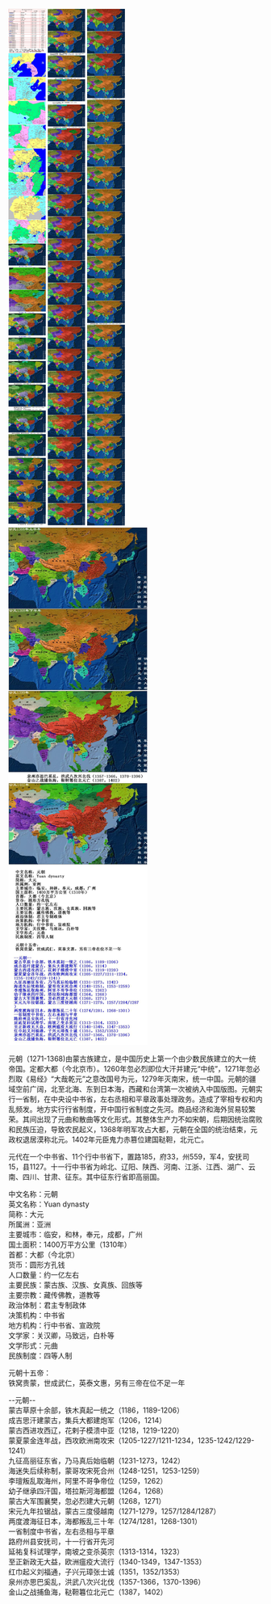 ![](./1.jpg)
![](./2.jpg)
![](./3.jpg)
![](./4.jpg)


元朝（1271-1368)由蒙古族建立，是中国历史上第一个由少数民族建立的大一统帝国。定都大都（今北京市）。1260年忽必烈即位大汗并建元“中统”，1271年忽必烈取《易经》“大哉乾元”之意改国号为元，1279年灭南宋，统一中国。元朝的疆域空前广阔，北至北海、东到日本海，西藏和台湾第一次被纳入中国版图。元朝实行一省制，在中央设中书省，左右丞相和平章政事处理政务。造成了宰相专权和内乱频发。地方实行行省制度，开中国行省制度之先河。商品经济和海外贸易较繁荣。其间出现了元曲和散曲等文化形式。其整体生产力不如宋朝，后期因统治腐败和民族压迫，导致农民起义，1368年明军攻占大都，元朝在全国的统治结束，元政权退居漠称北元。1402年元臣鬼力赤篡位建国鞑靼，北元亡。  
  
  
元代在一个中书省、11个行中书省下，置路185，府33，州559，军4，安抚司15，县1127。十一行中书省为岭北、辽阳、陕西、河南、江浙、江西、湖广、云南、四川、甘肃、征东。其中征东行省即高丽国。  
  
  
中文名称：元朝  
英文名称：Yuan dynasty  
简称：大元  
所属洲：亚洲  
主要城市：临安，和林，奉元，成都，广州  
国土面积：1400万平方公里（1310年）  
首都：大都（今北京）  
货币：圆形方孔钱  
人口数量：约一亿左右  
主要民族：蒙古族、汉族、女真族、回族等  
主要宗教：藏传佛教，道教等  
政治体制：君主专制政体  
决策机构：中书省  
地方机构：行中书省、宣政院  
文学家：关汉卿，马致远，白朴等  
文学形式：元曲  
民族制度：四等人制  
  
  
元朝十五帝：  
铁窝贵蒙，世成武仁，英泰文惠，另有三帝在位不足一年  
  
  
--元朝--  
蒙古草原十余部，铁木真起一统之（1186，1189-1206）  
成吉思汗建蒙古，集兵大都建炮军（1206，1214）  
蒙古西进攻西辽，花剌子模溃中亚（1218，1219-1220）  
蒙夏蒙金连年战，西攻欧洲南攻宋（1205-1227/1211-1234，1235-1242/1229-1241）  
九征高丽征东省，乃马真后始临朝（1231-1273，1242）  
海迷失后续称制，蒙哥攻宋死合州（1248-1251，1253-1259）  
李璮叛乱取海州，阿里不哥争帝位（1259，1262）  
幼子继承四汗国，塔拉斯河海都盟（1264，1268）  
蒙古大军围襄樊，忽必烈建大元朝（1268，1271）  
宋元九年拉锯战，蒙古三度侵越南（1271-1279，1257/1284/1287）  
两度渡海征日本，海都叛乱三十年（1274/1281，1268-1301）  
一省制度中书省，左右丞相与平章  
路府州县安抚司，十一行省开先河  
延祐复科试理学，南坡之变杀英宗（1313-1314，1323）  
至正新政无大益，欧洲瘟疫大流行（1340-1349，1347-1353）  
红巾起义刘福通，子兴元璋张士诚（1351，1352/1353）  
泉州亦思巴奚乱，洪武八次兴北伐（1357-1366，1370-1396）  
金山之战捕鱼海，鞑靼篹位北元亡（1387，1402）